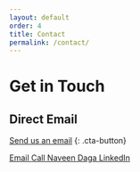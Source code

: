 ```yaml
---
layout: default
order: 4
title: Contact
permalink: /contact/
---
```


# Get in Touch

## Direct Email
[Send us an email](mailto:naveen@unnati.ae?subject=Real%20Estate%20Investment%20Inquiry)
{: .cta-button}

<div class="links">
  <a href="mailto:naveen@unnati.ae" target="_blank" rel="noopener noreferrer" style="padding: 0px;">
    <i class="fas fa-envelope"></i> Email
  </a>
  <a href="tel:+971504584204" target="_blank" rel="noopener noreferrer" style="padding: 0px;">
    <i class="fas fa-phone"></i> Call
  </a>
  <a href="https://www.linkedin.com/in/navindaga/" target="_blank" rel="noopener noreferrer" style="padding: 0px;">
    <i class="fab fa-linkedin"></i> Naveen Daga
  </a>
  <a href="https://www.linkedin.com/company/unnati-ventures-fz-llc/" target="_blank" rel="noopener noreferrer" style="padding: 0px;">
    <i class="fab fa-linkedin"></i> LinkedIn
  </a>
</div>
